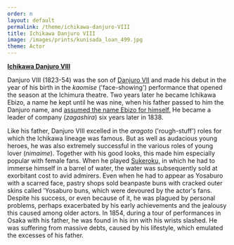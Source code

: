 ```yaml
---
order: n
layout: default
permalink: /theme/ichikawa-danjuro-VIII
title: Ichikawa Danjuro VIII
image: /images/prints/kunisada_loan_499.jpg
theme: Actor
---
```


**[Ichikawa Danjuro VIII](/exhibition/group-12)**

Danjuro VIII (1823-54) was the son of [Danjuro VII](/exhibition/group-8-part-1) and made his debut in the year of his birth in the _kaomise_ ('face-showing') performance that opened the season at the Ichimura theatre. Two years later he became Ichikawa Ebizo, a name he kept until he was nine, when his father passed to him the Danjuro name, and [assumed the name Ebizo for himself.](/theme/actors-names-and-crests) He became a leader of company (_zagashira_) six years later in 1838.

Like his father, Danjuro VIII excelled in the _aragoto_ ('rough-stuff') roles for which the Ichikawa lineage was famous. But as well as audacious young heroes, he was also extremely successful in the various roles of young lover (_nimaime_). Together with his good looks, this made him especially popular with female fans. When he played [Sukeroku,](/exhibition/group-5) in which he had to immerse himself in a barrel of water, the water was subsequently sold at exorbitant cost to avid admirers. Even when he had to appear as Yosaburo with a scarred face, pastry shops sold beanpaste buns with cracked outer skins called 'Yosaburo buns, which were devoured by the actor's fans. Despite his success, or even because of it, he was plagued by personal problems, perhaps exacerbated by his early achievements and the jealousy this caused among older actors. In 1854, during a tour of performances in Osaka with his father, he was found in his inn with his wrists slashed. He was suffering from massive debts, caused by his lifestyle, which emulated the excesses of his father.
